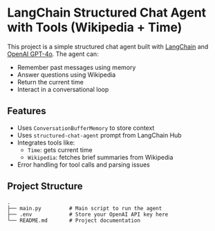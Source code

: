 # LangChain Structured Chat Agent with Tools (Wikipedia + Time)

This project is a simple structured chat agent built with [LangChain](https://github.com/langchain-ai/langchain) and [OpenAI GPT-4o](https://platform.openai.com/docs/models/gpt-4o). The agent can:

- Remember past messages using memory
- Answer questions using Wikipedia
- Return the current time
- Interact in a conversational loop

## Features

- Uses `ConversationBufferMemory` to store context
- Uses `structured-chat-agent` prompt from LangChain Hub
- Integrates tools like:
  - `Time`: gets current time
  - `Wikipedia`: fetches brief summaries from Wikipedia
- Error handling for tool calls and parsing issues

## Project Structure

```shell
.
├── main.py         # Main script to run the agent
├── .env            # Store your OpenAI API key here
└── README.md       # Project documentation
